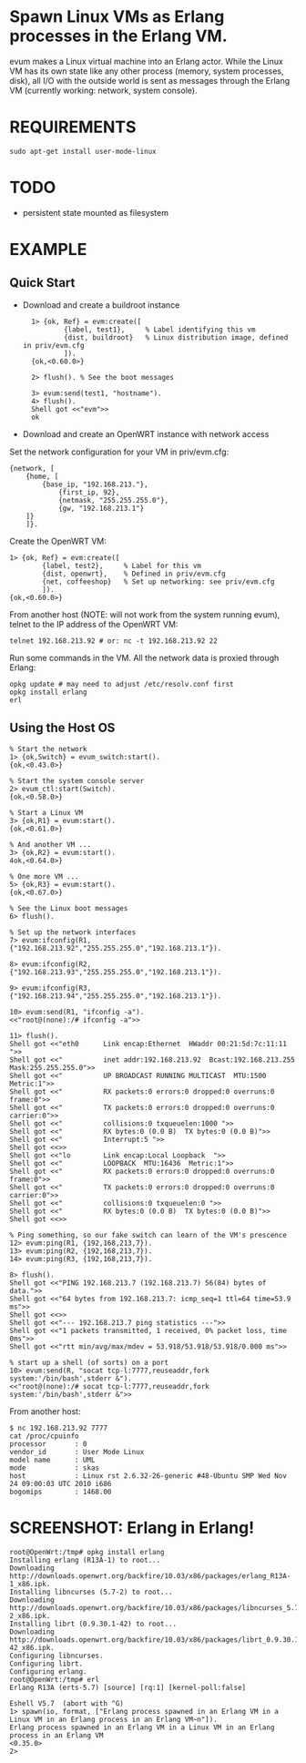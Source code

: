 
# Spawn Linux VMs as Erlang processes in the Erlang VM.

evum makes a Linux virtual machine into an Erlang actor. While the Linux
VM has its own state like any other process (memory, system processes,
disk), all I/O with the outside world is sent as messages through the
Erlang VM (currently working: network, system console).


# REQUIREMENTS

    sudo apt-get install user-mode-linux


# TODO

* persistent state mounted as filesystem


# EXAMPLE

## Quick Start

* Download and create a buildroot instance

        1> {ok, Ref} = evm:create([
                {label, test1},     % Label identifying this vm
                {dist, buildroot}   % Linux distribution image, defined in priv/evm.cfg
                ]).
        {ok,<0.60.0>}
    
        2> flush(). % See the boot messages
    
        3> evum:send(test1, "hostname").
        4> flush().
        Shell got <<"evm">>
        ok



* Download and create an OpenWRT instance with network access

Set the network configuration for your VM in priv/evm.cfg:

    {network, [
        {home, [
            {base_ip, "192.168.213."},
                {first_ip, 92},
                {netmask, "255.255.255.0"},
                {gw, "192.168.213.1"}
        ]}
        ]}.

Create the OpenWRT VM:

    1> {ok, Ref} = evm:create([
            {label, test2},     % Label for this vm
            {dist, openwrt},    % Defined in priv/evm.cfg
            {net, coffeeshop}   % Set up networking: see priv/evm.cfg
            ]).
    {ok,<0.60.0>}

From another host (NOTE: will not work from the system running evum),
telnet to the IP address of the OpenWRT VM:

    telnet 192.168.213.92 # or: nc -t 192.168.213.92 22

Run some commands in the VM. All the network data is proxied through
Erlang:

    opkg update # may need to adjust /etc/resolv.conf first
    opkg install erlang
    erl


## Using the Host OS

    % Start the network
    1> {ok,Switch} = evum_switch:start().
    {ok,<0.43.0>}
    
    % Start the system console server
    2> evum_ctl:start(Switch).
    {ok,<0.58.0>}
    
    % Start a Linux VM
    3> {ok,R1} = evum:start().
    {ok,<0.61.0>}
    
    % And another VM ...
    3> {ok,R2} = evum:start().
    4ok,<0.64.0>}
    
    % One more VM ...
    5> {ok,R3} = evum:start().
    {ok,<0.67.0>}
    
    % See the Linux boot messages
    6> flush().
    
    % Set up the network interfaces
    7> evum:ifconfig(R1, {"192.168.213.92","255.255.255.0","192.168.213.1"}).
    
    8> evum:ifconfig(R2, {"192.168.213.93","255.255.255.0","192.168.213.1"}).
    
    9> evum:ifconfig(R3, {"192.168.213.94","255.255.255.0","192.168.213.1"}).
    
    10> evum:send(R1, "ifconfig -a").
    <<"root@(none):/# ifconfig -a">>
    
    11> flush().
    Shell got <<"eth0      Link encap:Ethernet  HWaddr 00:21:5d:7c:11:11  ">>
    Shell got <<"          inet addr:192.168.213.92  Bcast:192.168.213.255  Mask:255.255.255.0">>
    Shell got <<"          UP BROADCAST RUNNING MULTICAST  MTU:1500  Metric:1">>
    Shell got <<"          RX packets:0 errors:0 dropped:0 overruns:0 frame:0">>
    Shell got <<"          TX packets:0 errors:0 dropped:0 overruns:0 carrier:0">>
    Shell got <<"          collisions:0 txqueuelen:1000 ">>
    Shell got <<"          RX bytes:0 (0.0 B)  TX bytes:0 (0.0 B)">>
    Shell got <<"          Interrupt:5 ">>
    Shell got <<>>
    Shell got <<"lo        Link encap:Local Loopback  ">>
    Shell got <<"          LOOPBACK  MTU:16436  Metric:1">>
    Shell got <<"          RX packets:0 errors:0 dropped:0 overruns:0 frame:0">>
    Shell got <<"          TX packets:0 errors:0 dropped:0 overruns:0 carrier:0">>
    Shell got <<"          collisions:0 txqueuelen:0 ">>
    Shell got <<"          RX bytes:0 (0.0 B)  TX bytes:0 (0.0 B)">>
    Shell got <<>>
    
    % Ping something, so our fake switch can learn of the VM's prescence
    12> evum:ping(R1, {192,168,213,7}).
    13> evum:ping(R2, {192,168,213,7}).
    14> evum:ping(R3, {192,168,213,7}).
    
    8> flush().
    Shell got <<"PING 192.168.213.7 (192.168.213.7) 56(84) bytes of data.">>
    Shell got <<"64 bytes from 192.168.213.7: icmp_seq=1 ttl=64 time=53.9 ms">>
    Shell got <<>>
    Shell got <<"--- 192.168.213.7 ping statistics ---">>
    Shell got <<"1 packets transmitted, 1 received, 0% packet loss, time 0ms">>
    Shell got <<"rtt min/avg/max/mdev = 53.918/53.918/53.918/0.000 ms">>
    
    % start up a shell (of sorts) on a port
    10> evum:send(R, "socat tcp-l:7777,reuseaddr,fork system:'/bin/bash',stderr &").
    <<"root@(none):/# socat tcp-l:7777,reuseaddr,fork system:'/bin/bash',stderr &">>

From another host:

    $ nc 192.168.213.92 7777
    cat /proc/cpuinfo
    processor       : 0
    vendor_id       : User Mode Linux
    model name      : UML
    mode            : skas
    host            : Linux rst 2.6.32-26-generic #48-Ubuntu SMP Wed Nov 24 09:00:03 UTC 2010 i686
    bogomips        : 1468.00


# SCREENSHOT: Erlang in Erlang!

    root@OpenWrt:/tmp# opkg install erlang
    Installing erlang (R13A-1) to root...
    Downloading http://downloads.openwrt.org/backfire/10.03/x86/packages/erlang_R13A-1_x86.ipk.
    Installing libncurses (5.7-2) to root...
    Downloading http://downloads.openwrt.org/backfire/10.03/x86/packages/libncurses_5.7-2_x86.ipk.
    Installing librt (0.9.30.1-42) to root...
    Downloading http://downloads.openwrt.org/backfire/10.03/x86/packages/librt_0.9.30.1-42_x86.ipk.
    Configuring libncurses.
    Configuring librt.
    Configuring erlang.
    root@OpenWrt:/tmp# erl
    Erlang R13A (erts-5.7) [source] [rq:1] [kernel-poll:false]
    
    Eshell V5.7  (abort with ^G)
    1> spawn(io, format, ["Erlang process spawned in an Erlang VM in a Linux VM in an Erlang process in an Erlang VM~n"]).
    Erlang process spawned in an Erlang VM in a Linux VM in an Erlang process in an Erlang VM
    <0.35.0>
    2>

